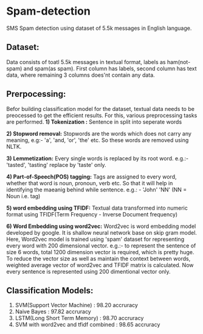 # Spam-detection

SMS Spam detection using dataset of 5.5k messages in English language.

## Dataset:
Data consists of toatl 5.5k messages in textual format, labels as ham(not-spam) and spam(as spam).
First column has labels, second column has text data, where remaining 3 columns does'nt contain any data.

## Prerpocessing:

Befor building classification model for the dataset, textual data needs to be preocessed to get the efficient results.
For this, various preprocessing tasks are performed.
**1) Tokenization :**  Sentence in split into seperate words

**2) Stopword removal:** Stopwords are the words which does not carry any meaning, e.g:- 'a', 'and, 'or', 'the' etc. 
So these words are removed using NLTK.

**3) Lemmetization:** Every single words is replaced by its root word.
e.g.:- 'tasted', 'tasting' replace by 'taste' only.

**4) Part-of-Speech(POS) tagging:** Tags are assigned to every word, whether that word is noun, pronoun, verb etc. So that it will help in identifying the maeanig behind while sentence.
e.g.: - 'John' 'NN' (NN = Noun i.e. tag)

**5) word embedding using TFIDF:** Textual data transformed into numeric format using TFIDF(Term Frequency - Inverse Document frequency)

**6) Word Embedding using word2vec:** 
Word2vec is word embedding model developed by google. It is shallow neural network base on skip gram model. Here, Word2vec model is trained using 'spam' dataset for representing every word with 200 dimensional vector. 
e.g.:- to represent the sentence of size 6 words, total 1200 dimension vector is required, which is pretty huge.
To reduce the vector size as well as maintain the context between words, weighted average vector of word2vec and TFIDF matrix is calculated. 
Now every sentence is represented using 200 dimentional vector only.

## Classification Models:
1) SVM(Support Vector Machine) : 98.20 accruracy
2) Naive Bayes : 97.82 accruracy
3) LSTM(Long Short Term Memory) : 98.70 accruracy
4) SVM with word2vec and tfidf combined : 98.65 accruracy
